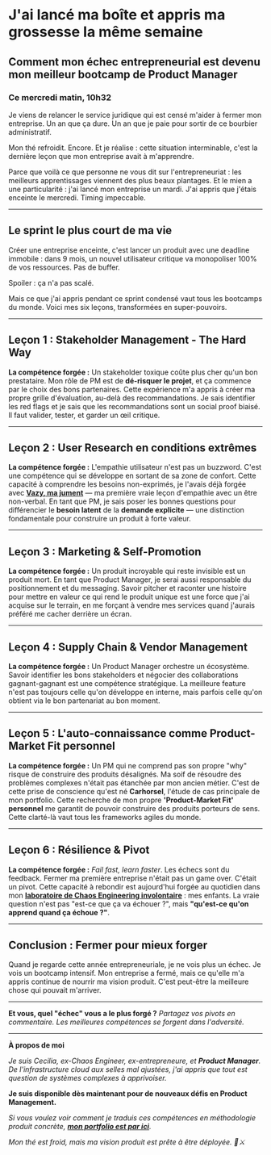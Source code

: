 # J'ai lancé ma boîte et appris ma grossesse la même semaine

## Comment mon échec entrepreneurial est devenu mon meilleur bootcamp de Product Manager

### Ce mercredi matin, 10h32

Je viens de relancer le service juridique qui est censé m'aider à fermer mon entreprise. Un an que ça dure. Un an que je paie pour sortir de ce bourbier administratif.

Mon thé refroidit. Encore. Et je réalise : cette situation interminable, c'est la dernière leçon que mon entreprise avait à m'apprendre.

Parce que voilà ce que personne ne vous dit sur l'entrepreneuriat : les meilleurs apprentissages viennent des plus beaux plantages. Et le mien a une particularité : j'ai lancé mon entreprise un mardi. J'ai appris que j'étais enceinte le mercredi. Timing impeccable.

-----

## Le sprint le plus court de ma vie

Créer une entreprise enceinte, c'est lancer un produit avec une deadline immobile : dans 9 mois, un nouvel utilisateur critique va monopoliser 100% de vos ressources. Pas de buffer.

Spoiler : ça n'a pas scalé.

Mais ce que j'ai appris pendant ce sprint condensé vaut tous les bootcamps du monde. Voici mes six leçons, transformées en super-pouvoirs.

-----

## Leçon 1 : Stakeholder Management - The Hard Way

**La compétence forgée :** Un stakeholder toxique coûte plus cher qu'un bon prestataire. Mon rôle de PM est de **dé-risquer le projet**, et ça commence par le choix des bons partenaires. Cette expérience m'a appris à créer ma propre grille d'évaluation, au-delà des recommandations. Je sais identifier les red flags et je sais que les recommandations sont un social proof biaisé. Il faut valider, tester, et garder un œil critique.

-----

## Leçon 2 : User Research en conditions extrêmes

**La compétence forgée :** L'empathie utilisateur n'est pas un buzzword. C'est une compétence qui se développe en sortant de sa zone de confort. Cette capacité à comprendre les besoins non-exprimés, je l'avais déjà forgée avec [**Vazy, ma jument**](https://medium.com/@cecidimaulo/debug-dune-jument-stress%C3%A9e-ca6ef7f0c752) — ma première vraie leçon d'empathie avec un être non-verbal. En tant que PM, je sais poser les bonnes questions pour différencier le **besoin latent** de la **demande explicite** — une distinction fondamentale pour construire un produit à forte valeur.

-----

## Leçon 3 : Marketing & Self-Promotion

**La compétence forgée :** Un produit incroyable qui reste invisible est un produit mort. En tant que Product Manager, je serai aussi responsable du positionnement et du messaging. Savoir pitcher et raconter une histoire pour mettre en valeur ce qui rend le produit unique est une force que j'ai acquise sur le terrain, en me forçant à vendre mes services quand j'aurais préféré me cacher derrière un écran.

-----

## Leçon 4 : Supply Chain & Vendor Management

**La compétence forgée :** Un Product Manager orchestre un écosystème. Savoir identifier les bons stakeholders et négocier des collaborations gagnant-gagnant est une compétence stratégique. La meilleure feature n'est pas toujours celle qu'on développe en interne, mais parfois celle qu'on obtient via le bon partenariat au bon moment.

-----

## Leçon 5 : L'auto-connaissance comme Product-Market Fit personnel

**La compétence forgée :** Un PM qui ne comprend pas son propre "why" risque de construire des produits désalignés. Ma soif de résoudre des problèmes complexes n'était pas étanchée par mon ancien métier. C'est de cette prise de conscience qu'est né **Carhorsel**, l'étude de cas principale de mon portfolio. Cette recherche de mon propre **'Product-Market Fit' personnel** me garantit de pouvoir construire des produits porteurs de sens. Cette clarté-là vaut tous les frameworks agiles du monde.

-----

## Leçon 6 : Résilience & Pivot

**La compétence forgée :** *Fail fast, learn faster*. Les échecs sont du feedback. Fermer ma première entreprise n'était pas un game over. C'était un pivot. Cette capacité à rebondir est aujourd'hui forgée au quotidien dans mon [**laboratoire de Chaos Engineering involontaire**](lien-vers-article-chaos-engineering-fr) : mes enfants. La vraie question n'est pas "est-ce que ça va échouer ?", mais **"qu'est-ce qu'on apprend quand ça échoue ?"**.

-----

## Conclusion : Fermer pour mieux forger

Quand je regarde cette année entrepreneuriale, je ne vois plus un échec. Je vois un bootcamp intensif. Mon entreprise a fermé, mais ce qu'elle m'a appris continue de nourrir ma vision produit. C'est peut-être la meilleure chose qui pouvait m'arriver.

-----

**Et vous, quel "échec" vous a le plus forgé ?**
*Partagez vos pivots en commentaire. Les meilleures compétences se forgent dans l'adversité.*

-----

**À propos de moi**

*Je suis Cecilia, ex-Chaos Engineer, ex-entrepreneure, et **Product Manager**. De l'infrastructure cloud aux selles mal ajustées, j'ai appris que tout est question de systèmes complexes à apprivoiser.*

**Je suis disponible dès maintenant pour de nouveaux défis en Product Management.**

*Si vous voulez voir comment je traduis ces compétences en méthodologie produit concrète, [**mon portfolio est par ici**](https://tar-hawk-fa8.notion.site/Portfolio-Product-Owner-Cecilia-DI-MAULO-27bd1b694d528029a1e9c2258667a3bf).*

*Mon thé est froid, mais ma vision produit est prête à être déployée. 🍵⚔️*